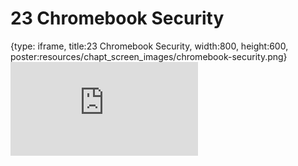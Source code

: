 # 23 Chromebook Security
 
{type: iframe, title:23 Chromebook Security, width:800, height:600, poster:resources/chapt_screen_images/chromebook-security.png}
![](https://datatrail-jhu.github.io/DataTrail/no_toc/chromebook-security.html)
 

 
